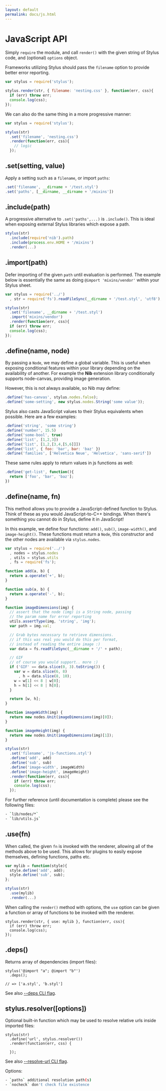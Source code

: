 ```yaml
---
layout: default
permalink: docs/js.html
---
```


# JavaScript API

Simply `require` the module, and call `render()` with the given string of Stylus code, and (optional) `options` object. 

Frameworks utilizing Stylus should pass the `filename` option to provide better error reporting.

```js
var stylus = require('stylus');

stylus.render(str, { filename: 'nesting.css' }, function(err, css){
  if (err) throw err;
  console.log(css);
});
```

We can also do the same thing in a more progressive manner:

```js
var stylus = require('stylus');

stylus(str)
  .set('filename', 'nesting.css')
  .render(function(err, css){
    // logic
  });
```

## .set(setting, value)

Apply a setting such as a `filename`, or import `paths`:

```js 
.set('filename', __dirname + '/test.styl')
.set('paths', [__dirname, __dirname + '/mixins'])
```
## .include(path)

A progressive alternative to `.set('paths',...)` is `.include()`.  This is ideal when exposing external Stylus libraries which expose a path.

```js
stylus(str)
  .include(require('nib').path)
  .include(process.env.HOME + '/mixins')
  .render(...)
```

## .import(path)

Defer importing of the given `path` until evaluation is performed. The example below is essentially the same as doing `@import 'mixins/vendor'` within your Stylus sheet.

```js
var stylus = require('../')
  , str = require('fs').readFileSync(__dirname + '/test.styl', 'utf8');

stylus(str)
  .set('filename', __dirname + '/test.styl')
  .import('mixins/vendor')
  .render(function(err, css){
  if (err) throw err;
  console.log(css);
});
```

## .define(name, node)

By passing a `Node`, we may define a global variable. This is useful when exposing conditional features within your library depending on the availability of another. For example the **Nib** extension library conditionally supports node-canvas, providing image generation. 
 
However, this is not always available, so Nib may define:

```js
.define('has-canvas', stylus.nodes.false);
.define('some-setting', new stylus.nodes.String('some value'));
```

Stylus also casts JavaScript values to their Stylus equivalents when possible. Here are a few examples:

```js
.define('string', 'some string')
.define('number', 15.5)
.define('some-bool', true)
.define('list', [1,2,3])
.define('list', [1,2,[3,4,[5,6]]])
.define('list', { foo: 'bar', bar: 'baz' })
.define('families', ['Helvetica Neue', 'Helvetica', 'sans-serif'])
```

These same rules apply to return values in js functions as well:

```js
.define('get-list', function(){
  return ['foo', 'bar', 'baz'];
})
```

## .define(name, fn)

This method allows you to provide a JavaScript-defined function to Stylus. Think of these as you would JavaScript-to-C++ bindings. When there's something you cannot do in Stylus, define it in JavaScript!

In this example, we define four functions: `add()`, `sub()`, `image-width()`, and `image-height()`. These functions must return a `Node`, this constructor and the other nodes are available via `stylus.nodes`.

```js
var stylus = require('../')
  , nodes = stylus.nodes
  , utils = stylus.utils
  , fs = require('fs');

function add(a, b) {
  return a.operate('+', b);
}

function sub(a, b) {
  return a.operate('-', b);
}

function imageDimensions(img) {
  // assert that the node (img) is a String node, passing
  // the param name for error reporting
  utils.assertType(img, 'string', 'img');
  var path = img.val;

  // Grab bytes necessary to retrieve dimensions.
  // if this was real you would do this per format,
  // instead of reading the entire image :)
  var data = fs.readFileSync(__dirname + '/' + path);

  // GIF
  // of course you would support.. more :)
  if ('GIF' == data.slice(0, 3).toString()) {
    var w = data.slice(6, 8)
      , h = data.slice(8, 10);
    w = w[1] << 8 | w[0];
    h = h[1] << 8 | h[0];
  }

  return [w, h];
}

function imageWidth(img) {
  return new nodes.Unit(imageDimensions(img)[0]);
}

function imageHeight(img) {
  return new nodes.Unit(imageDimensions(img)[1]);
}

stylus(str)
  .set('filename', 'js-functions.styl')
  .define('add', add)
  .define('sub', sub)
  .define('image-width', imageWidth)
  .define('image-height', imageHeight)
  .render(function(err, css){
    if (err) throw err;
    console.log(css);
  });
```
 
For further reference (until documentation is complete) please see the following files:
 
```bash
- `lib/nodes/*`
- `lib/utils.js`
```

## .use(fn)

When called, the given `fn` is invoked with the renderer, allowing all of the methods above to be used. This allows for plugins to easily expose themselves, defining functions, paths etc.

```js
var mylib = function(style){
  style.define('add', add);
  style.define('sub', sub);
};

stylus(str)
  .use(mylib)
  .render(...)
```
When calling the `render()` method with options, the `use` option can be given
a function or array of functions to be invoked with the renderer.

```stylus
stylus.render(str, { use: mylib }, function(err, css){
  if (err) throw err;
  console.log(css);
});
```

## .deps()

Returns array of dependencies (import files):

```stylus
stylus('@import "a"; @import "b"')
  .deps();

// => ['a.styl', 'b.styl']
```
See also [--deps CLI flag](https://stylus-lang.com/docs/executable.html#list-dependencies).

## stylus.resolver([options])

Optional built-in function which may be used to resolve relative urls inside imported files:

```stylus
stylus(str)
  .define('url', stylus.resolver())
  .render(function(err, css) {

  });
```

See also [--resolve-url CLI flag](https://stylus-lang.com/docs/executable.html#resolving-relative-urls-inside-imports).

Options:

```bash
- `paths` additional resolution path(s)
- `nocheck` don't check file existence
```
